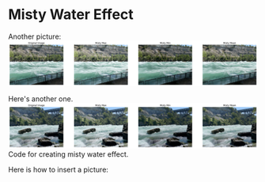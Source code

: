# Misty Water Effect


Another picture:
![another misty water effect image](figs/misty_comparison2.png)


Here's another one. 
![misty contrast](figs/misty_comparison.png)
Code for creating misty water effect.


Here is how to insert a picture:


